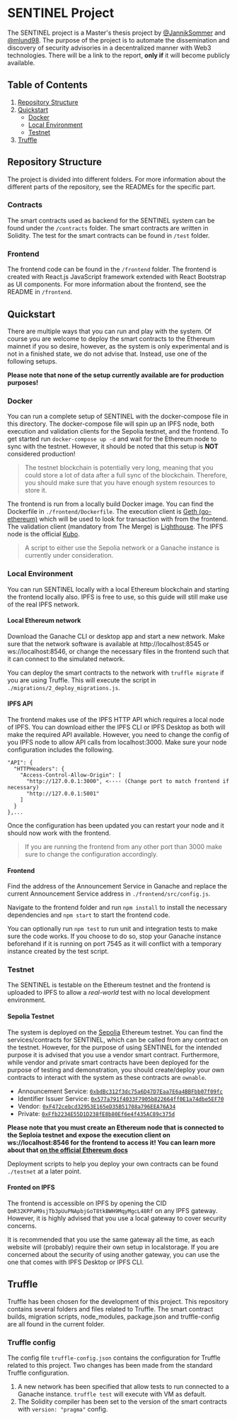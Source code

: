 # SENTINEL Project
The SENTINEL project is a Master's thesis project by [@JannikSommer](https://github.com/JannikSommer) and [@mlund98](https://github.com/mlund98). The purpose of the project is to automate the dissemination and discovery of security advisories in a decentralized manner with Web3 technologies. There will be a link to the report, **only if** it will become publicly available. 

## Table of Contents
1. [Repository Structure](#repository-structure)
2. [Quickstart](#quickstart)
    - [Docker](#docker)
    - [Local Environment](#local-environment)
    - [Testnet](#testnet)
3. [Truffle](#truffle)

## Repository Structure
The project is divided into different folders. For more information about the different parts of the repository, see the READMEs for the specific part. 

### Contracts
The smart contracts used as backend for the SENTINEL system can be found under the `/contracts` folder. The smart contracts are written in Solidity. The test for the smart contracts can be found in `/test` folder. 

### Frontend
The frontend code can be found in the `/frontend` folder. The frontend is created with React.js JavaScript framework extended with React Bootstrap as UI components. For more information about the frontend, see the README in `/frontend`. 


## Quickstart 
There are multiple ways that you can run and play with the system. Of course you are welcome to deploy the smart contracts to the Ethereum mainnet if you so desire, however, as the system is only experimental and is not in a finished state, we do not advise that. Instead, use one of the following setups. 

**Please note that none of the setup currently available are for production purposes!**

### Docker
You can run a complete setup of SENTINEL with the docker-compose file in this directory. The docker-compose file will spin up an IPFS node, both execution and validation clients for the Sepolia testnet, and the frontend. To get started run `docker-compose up -d` and wait for the Ethereum node to sync with the testnet. However, it should be noted that this setup is **NOT** considered production!

> The testnet blockchain is potentially very long, meaning that you could store a lot of data after a full sync of the blockchain. Therefore, you should make sure that you have enough system resources to store it. 


The frontend is run from a locally build Docker image. You can find the Dockerfile in `./frontend/Dockerfile`. The execution client is [Geth (go-ethereum)](https://geth.ethereum.org) which will be used to look for transaction with from the frontend. The validation client (mandatory from The Merge) is [Lighthouse](https://github.com/sigp/lighthouse). The IPFS node is the official [Kubo](https://github.com/ipfs/kubo). 


> A script to either use the Sepolia network or a Ganache instance is currently under consideration. 


### Local Environment
You can run SENTINEL locally with a local Ethereum blockchain and starting the frontend locally also. IPFS is free to use, so this guide will still make use of the real IPFS network. 

#### Local Ethereum network
Download the Ganache CLI or desktop app and start a new network. Make sure that the network software is available at http://localhost:8545 or ws://localhost:8546, or change the necessary files in the frontend such that it can connect to the simulated network. 

You can deploy the smart contracts to the network with `truffle migrate` if you are using Truffle. This will execute the script in `./migrations/2_deploy_migrations.js`. 

#### IPFS API 
The frontend makes use of the IPFS HTTP API which requires a local node of IPFS. You can download either the IPFS CLI or IPFS Desktop as both will make the required API available. However, you need to change the config of you IPFS node to allow API calls from localhost:3000. Make sure your node configuration  includes the following. 
```
"API": {
  "HTTPHeaders": {
    "Access-Control-Allow-Origin": [
      "http://127.0.0.1:3000", <---- (Change port to match frontend if necessary)
      "http://127.0.0.1:5001"
    ]
  }
},...
```
Once the configuration has been updated you can restart your node and it should now work with the frontend. 

> If you are running the frontend from any other port than 3000 make sure to change the configuration accordingly. 

#### Frontend
Find the address of the Announcement Service in Ganache and replace the current Announcement Service address in `./frontend/src/config.js`. 

Navigate to the frontend folder and run `npm install` to install the necessary dependencies and `npm start` to start the frontend code. 

You can optionally run `npm test` to run unit and integration tests to make sure the code works. If you choose to do so, stop your Ganache instance beforehand if it is running on port 7545 as it will conflict with a temporary instance created by the test script. 


### Testnet 
The SENTINEL is testable on the Ethereum testnet and the frontend is uploaded to IPFS to allow a _real-world_ test with no local development environment. 

#### Sepolia Testnet
The system is deployed on the [Sepolia](https://sepolia.dev) Ethereum testnet. You can find the services/contracts for SENTINEL, which can be called from any contract on the testnet. However, for the purpose of using SENTINEL for the intended purpose it is advised that you use a vendor smart contract. Furthermore, while vendor and private smart contracts have been deployed for the purpose of testing and demonstration, you should create/deploy your own contracts to interact with the system as these contracts are `ownable`. 

- Announcement Service: [`0xbdBc312f3dc75a6D47D7Eaa7E6a4BBFbb07f09fc`](https://sepolia.etherscan.io/address/0xbdbc312f3dc75a6d47d7eaa7e6a4bbfbb07f09fc)
- Identifier Issuer Service: [`0x577a791f4033F7905b822664ff0E1a74dbe5EF70`](https://sepolia.etherscan.io/address/0x577a791f4033f7905b822664ff0e1a74dbe5ef70)
- Vendor: [`0xF472cebcd32953E165eD35B51708a796EEA76A34`](https://sepolia.etherscan.io/address/0xF472cebcd32953E165eD35B51708a796EEA76A34)
- Private: [`0xFfb2234E55D1D238fE8b80Ef6e4f435AC89c375d`](https://sepolia.etherscan.io/address/0xFfb2234E55D1D238fE8b80Ef6e4f435AC89c375d)

**Please note that you must create an Ethereum node that is connected to the Seploia testnet and expose the execution client on ws://localhost:8546 for the frontend to access it! You can learn more about that [on the official Ethereum docs](https://ethereum.org/en/developers/docs/nodes-and-clients/)**

Deployment scripts to help you deploy your own contracts can be found `./testnet` at a later point. 

#### Fronted on IPFS
The frontend is accessible on IPFS by opening the CID `QmR32KPPaM9sjTb3pUuPNApbjGoT8tkBWH9MqyMgcL48Rf` on any IPFS gateway. However, it is highly advised that you use a local gateway to cover security concerns. 

It is recommended that you use the same gateway all the time, as each website will (probably) require their own setup in localstorage. If you are concerned about the security of using another gateway, you can use the one that comes with IPFS Desktop or IPFS CLI. 


## Truffle
Truffle has been chosen for the development of this project. This repository contains several folders and files related to Truffle. The smart contract builds, migration scripts, node_modules, package.json and truffle-config are all found in the current folder. 

### Truffle config 
The config file `truffle-config.json` contains the configuration for Truffle related to this project. Two changes has been made from the standard Truffle configuration. 

1. A new network has been specified that allow tests to run connected to a Ganache instance. `truffle test` will execute with VM as default. 
2. The Solidity compiler has been set to the version of the smart contracts with `version: "pragma"` config. 

